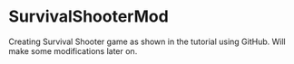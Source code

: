 # SurvivalShooterMod
Creating Survival Shooter game as shown in the tutorial using GitHub. Will make some modifications later on.

